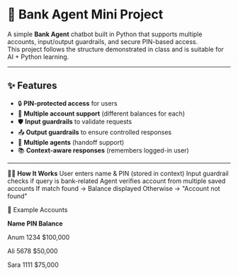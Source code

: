 # 🏦 Bank Agent Mini Project

A simple **Bank Agent** chatbot built in Python that supports multiple accounts, input/output guardrails, and secure PIN-based access.  
This project follows the structure demonstrated in class and is suitable for AI + Python learning.

---

## ✨ Features
- 🔒 **PIN-protected access** for users
- 🧾 **Multiple account support** (different balances for each)
- 🛡 **Input guardrails** to validate requests
- 📤 **Output guardrails** to ensure controlled responses
- 🤝 **Multiple agents** (handoff support)
- 📚 **Context-aware responses** (remembers logged-in user)

---
🧑‍💻 **How It Works**
User enters name & PIN (stored in context)
Input guardrail checks if query is bank-related
Agent verifies account from multiple saved accounts
If match found → Balance displayed
Otherwise → "Account not found"

📝 Example Accounts

**Name 	PIN	  Balance**

Anum  	1234	  $100,000

Ali	   5678	    $50,000

Sara  	1111	  $75,000


